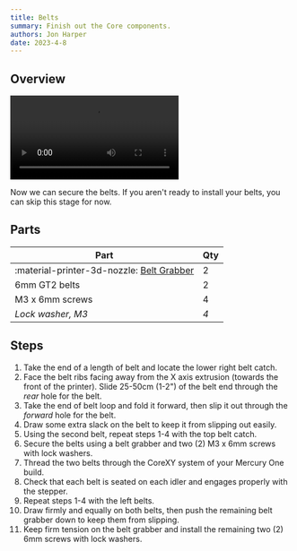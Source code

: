```yaml
---
title: Belts
summary: Finish out the Core components.
authors: Jon Harper
date: 2023-4-8
---
```


## Overview

<video controls="">
  <source src="https://jon-harper.github.io/E34M1/assets/vid/belts.mp4" type="video/mp4">
</video>

Now we can secure the belts. If you aren't ready to install your belts, you can skip this stage for now.

## Parts

| Part | Qty |
|---|---|
| :material-printer-3d-nozzle: [Belt Grabber](../modules/front.md) | 2 |
| 6mm GT2 belts     | 2 |
| M3 x 6mm screws   | 4 |
| *Lock washer, M3* | *4* |

## Steps

1. Take the end of a length of belt and locate the lower right belt catch.
2. Face the belt ribs facing away from the X axis extrusion (towards the front of the printer). Slide 25-50cm (1-2") of the belt end through the *rear* hole for the belt.
3. Take the end of belt loop and fold it forward, then slip it out through the *forward* hole for the belt.
4. Draw some extra slack on the belt to keep it from slipping out easily.
5. Using the second belt, repeat steps 1-4 with the top belt catch.
6. Secure the belts using a belt grabber and two (2) M3 x 6mm screws with lock washers.
7. Thread the two belts through the CoreXY system of your Mercury One build.
8. Check that each belt is seated on each idler and engages properly with the stepper.
9. Repeat steps 1-4 with the left belts.
10. Draw firmly and equally on both belts, then push the remaining belt grabber down to keep them from slipping.
11. Keep firm tension on the belt grabber and install the remaining two (2) 6mm screws with lock washers.
